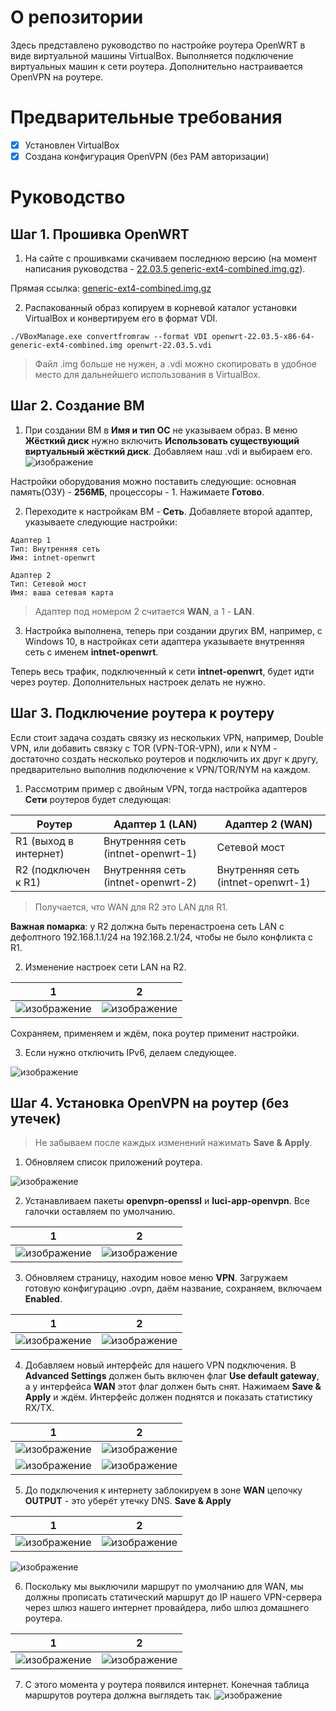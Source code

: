 # О репозитории
Здесь представлено руководство по настройке роутера OpenWRT в виде виртуальной машины VirtualBox. Выполняется подключение виртуальных машин к сети роутера. Дополнительно настраивается OpenVPN на роутере.

# Предварительные требования
- [x] Установлен VirtualBox
- [x] Создана конфигурация OpenVPN (без PAM авторизации)

# Руководство
## Шаг 1. Прошивка OpenWRT
1. На сайте с прошивками скачиваем последнюю версию (на момент написания руководства - [22.03.5 generic-ext4-combined.img.gz](https://downloads.openwrt.org/releases/22.03.5/targets/x86/64/)).

Прямая ссылка: [generic-ext4-combined.img.gz](https://downloads.openwrt.org/releases/22.03.5/targets/x86/64/openwrt-22.03.5-x86-64-generic-ext4-combined.img.gz)

2. Распакованный образ копируем в корневой каталог установки VirtualBox и конвертируем его в формат VDI.
```
./VBoxManage.exe convertfromraw --format VDI openwrt-22.03.5-x86-64-generic-ext4-combined.img openwrt-22.03.5.vdi
```
> Файл .img больше не нужен, а .vdi можно скопировать в удобное место для дальнейшего использования в VirtualBox.

## Шаг 2. Создание ВМ
1. При создании ВМ в **Имя и тип ОС** не указываем образ. В меню **Жёсткий диск** нужно включить **Использовать существующий виртуальный жёсткий диск**. Добавляем наш .vdi и выбираем его.
![изображение](https://github.com/Tyz3/Guide-OpenWRT-VirtualBox/assets/21179689/f8203a97-7d38-4d38-bfcb-d418e5ab4b80)

Настройки оборудования можно поставить следующие: основная память(ОЗУ) - **256МБ**, процессоры - 1.
Нажимаете **Готово**.

2. Переходите к настройкам ВМ - **Сеть**. Добавляете второй адаптер, указываете следующие настройки:
```
Адаптер 1
Тип: Внутренняя сеть
Имя: intnet-openwrt

Адаптер 2
Тип: Сетевой мост
Имя: ваша сетевая карта
```
> Адаптер под номером 2 считается **WAN**, а 1 - **LAN**.

3. Настройка выполнена, теперь при создании других ВМ, например, с Windows 10, в настройках сети адаптера указываете внутренняя сеть с именем **intnet-openwrt**.

Теперь весь трафик, подключенный к сети **intnet-openwrt**, будет идти через роутер. Дополнительных настроек делать не нужно.

## Шаг 3. Подключение роутера к роутеру

Если стоит задача создать связку из нескольких VPN, например, Double VPN, или добавить связку с TOR (VPN-TOR-VPN), или к NYM - достаточно создать несколько роутеров и подключить их друг к другу, предварительно выполнив подключение к VPN/TOR/NYM на каждом.

1. Рассмотрим пример с двойным VPN, тогда настройка адаптеров **Сети** роутеров будет следующая:

| Роутер  | Адаптер 1 (LAN) | Адаптер 2 (WAN) |
| ------------- | ------------- | ------------- |
|R1 (выход в интернет)|Внутренняя сеть (intnet-openwrt-1)|Сетевой мост|
|R2 (подключен к R1)|Внутренняя сеть (intnet-openwrt-2)|Внутренняя сеть (intnet-openwrt-1)|

> Получается, что WAN для R2 это LAN для R1.

**Важная помарка**: у R2 должна быть перенастроена сеть LAN с дефолтного 192.168.1.1/24 на 192.168.2.1/24, чтобы не было конфликта с R1.

2. Изменение настроек сети LAN на R2.

| 1  | 2 |
| ------------- | ------------- |
| ![изображение](https://github.com/Tyz3/Guide-OpenWRT-VirtualBox/assets/21179689/7a1d1a36-7203-4753-bcb4-7f752b3df5e3) | ![изображение](https://github.com/Tyz3/Guide-OpenWRT-VirtualBox/assets/21179689/2d18bd47-ec6d-4408-a31d-6207acee780c) |

Сохраняем, применяем и ждём, пока роутер применит настройки.

3. Если нужно отключить IPv6, делаем следующее.

![изображение](https://github.com/Tyz3/Guide-OpenWRT-VirtualBox/assets/21179689/8d6a5a46-4e10-44a3-bd4a-0d5a05b86cdc)

## Шаг 4. Установка OpenVPN на роутер (без утечек)
> Не забываем после каждых изменений нажимать **Save & Apply**.

1. Обновляем список приложений роутера.

![изображение](https://github.com/Tyz3/Guide-OpenWRT-VirtualBox/assets/21179689/c2d80504-4efd-4113-8bcd-b305e6f49259)

2. Устанавливаем пакеты **openvpn-openssl** и **luci-app-openvpn**. Все галочки оставляем по умолчанию.

| 1  | 2 |
| ------------- | ------------- |
| ![изображение](https://github.com/Tyz3/Guide-OpenWRT-VirtualBox/assets/21179689/a6827b07-06b3-45ff-ba94-a60b93f5f070)  | ![изображение](https://github.com/Tyz3/Guide-OpenWRT-VirtualBox/assets/21179689/f116c207-b22e-4b43-98b8-8b9b7c53ec2c)  |

3. Обновляем страницу, находим новое меню **VPN**. Загружаем готовую конфигурацию .ovpn, даём название, сохраняем, включаем **Enabled**.

| 1  | 2 |
| ------------- | ------------- |
| ![изображение](https://github.com/Tyz3/Guide-OpenWRT-VirtualBox/assets/21179689/760c72b7-97fd-4b55-8634-1002d8f2fc0f) | ![изображение](https://github.com/Tyz3/Guide-OpenWRT-VirtualBox/assets/21179689/f167346a-0c1e-4856-821d-ea65bf5fa1b4) |

4. Добавляем новый интерфейс для нашего VPN подключения. В **Advanced Settings** должен быть включен флаг **Use default gateway**, а у интерфейса **WAN** этот флаг должен быть снят.
Нажимаем **Save & Apply** и ждём. Интерфейс должен поднятся и показать статистику RX/TX.

| 1  | 2 |
| ------------- | ------------- |
|![изображение](https://github.com/Tyz3/Guide-OpenWRT-VirtualBox/assets/21179689/cdda1ea7-64d7-49e5-b7ca-6f507f70e0e2)|![изображение](https://github.com/Tyz3/Guide-OpenWRT-VirtualBox/assets/21179689/54751c50-ac1e-4bcf-a1cd-2461f88070f9)|
|![изображение](https://github.com/Tyz3/Guide-OpenWRT-VirtualBox/assets/21179689/ed928568-a7a7-4ad0-9a7f-b13a1f9d707d)|![изображение](https://github.com/Tyz3/Guide-OpenWRT-VirtualBox/assets/21179689/c0a0a4ad-b247-489e-998e-f97e8efcb959)|

5. До подключения к интернету заблокируем в зоне **WAN** цепочку **OUTPUT** - это уберёт утечку DNS. **Save & Apply**

| 1  | 2 |
| ------------- | ------------- |
|![изображение](https://github.com/Tyz3/Guide-OpenWRT-VirtualBox/assets/21179689/21248889-43f5-4294-b89c-31b271f42265)|![изображение](https://github.com/Tyz3/Guide-OpenWRT-VirtualBox/assets/21179689/b35900cd-f596-4b28-a4c4-90fc0bf286ac)|

![изображение](https://github.com/Tyz3/Guide-OpenWRT-VirtualBox/assets/21179689/8a483ffb-5b6e-4283-a682-025c933facaf)

6. Поскольку мы выключили маршрут по умолчанию для WAN, мы должны прописать статический маршрут до IP нашего VPN-сервера через шлюз нашего интернет провайдера, либо шлюз домашнего роутера.

| 1  | 2 |
| ------------- | ------------- |
|![изображение](https://github.com/Tyz3/Guide-OpenWRT-VirtualBox/assets/21179689/f51e5138-da15-4847-8a82-73490b2d0614)|![изображение](https://github.com/Tyz3/Guide-OpenWRT-VirtualBox/assets/21179689/33961b7f-ef78-47e4-8f19-409a01b3a2ff)|

7. С этого момента у роутера появился интернет. Конечная таблица маршрутов роутера должна выглядеть так.
![изображение](https://github.com/Tyz3/Guide-OpenWRT-VirtualBox/assets/21179689/78e8910d-52df-41cf-9e68-f35ae1ed5e66)
